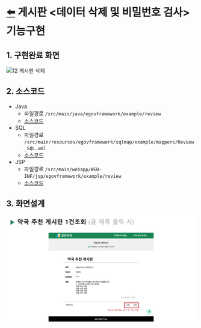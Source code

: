 # [⬅️](https://github.com/code-sum/ITO_Dev) 게시판 <데이터 삭제 및 비밀번호 검사> 기능구현


## 1. 구현완료 화면
![12  게시판 삭제](https://github.com/code-sum/ITO_Dev/assets/106902415/501d8d8d-2083-42c3-995f-7eb24f7c76c4)

## 2. 소스코드
- Java
  - 파일경로 `/src/main/java/egovframework/example/review`
  - [소스코드](../src/main/java/egovframework/example/review)  
- SQL
  - 파일경로 `/src/main/resources/egovframework/sqlmap/example/mappers/Review_SQL.xml`
  - [소스코드](../src/main/resources/egovframework/sqlmap/example/mappers/Review_SQL.xml) 
- JSP
  - 파일경로 `/src/main/webapp/WEB-INF/jsp/egovframework/example/review`
  - [소스코드](../src/main/webapp/WEB-INF/jsp/egovframework/example/review) 

## 3. 화면설계
![게시판_1건조회_화면설계](img/08-게시판1건.png)